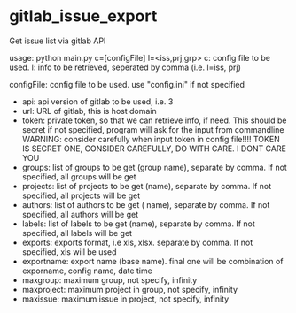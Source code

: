 # gitlab_issue_export
Get issue list via gitlab API

usage: python main.py c=[configFile] l=<iss,prj,grp>
c: config file to be used.
l: info to be retrieved, seperated by comma (i.e. l=iss, prj)

configFile: config file to be used. use "config.ini" if not specified
- api: api version of gitlab to be used, i.e. 3
- url: URL of gitlab, this is host domain
- token: private token, so that we can retrieve info, if need. This should be secret
        if not specified, program will ask for the input from commandline
        WARNING: consider carefully when input token in config file!!!!
        TOKEN IS SECRET ONE, CONSIDER CAREFULLY, DO WITH CARE. I DONT CARE YOU
- groups: list of groups to be get (group name), separate by comma. If not specified, all groups will be get
- projects: list of projects to be get (name), separate by comma. If not specified, all projects will be get
- authors: list of authors to be get ( name), separate by comma. If not specified, all authors will be get
- labels: list of labels to be get (name), separate by comma. If not specified, all labels will be get
- exports: exports format, i.e xls, xlsx. separate by comma. If not specified, xls will be used
- exportname: export name (base name). final one will be combination of exporname, config name, date time
- maxgroup: maximum group, not specify, infinity
- maxproject: maximum project in group, not specify, infinity
- maxissue: maximum issue in project, not specify, infinity



